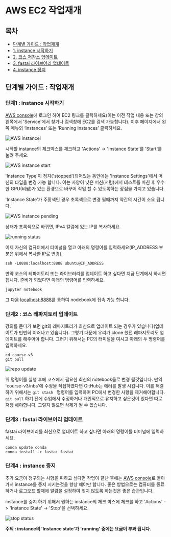 ﻿# AWS EC2 작업재개

## 목차

- [단계별 가이드 : 작업재개](#stepbystep)
-  [1. instance 시작하기](#startinginstance)
-  [2. 코스 저장소 업데이트](#updaterepo)
-  [3. fastai 라이브어리 업데이트](#updatefastai)
-  [4. instance 정지](#stoppinginstance)


## 단계별 가이드 : 작업재개<span id="stepbystep"></span>

### 단계1 : instance 시작하기<span id="startinginstance"></span>
[AWS console](https://aws.amazon.com/console/)에 로그인 하여 EC2 링크를 클릭하세요(이는 이전 작업 내용 또는 창의 왼쪽에서 'Service'에서 찾거나 검색창에 EC2를 검색 가능합니다).  이후 페이지에서 왼쪽 메뉴의 ‘Instances’ 또는 ‘Running Instances’  클릭하세요.

![AWS instancel](https://course.fast.ai/images/aws/instance.png)

시작할 instance의 체크박스를 체크하고 'Actions' -> 'Instance State'를 'Start'를 눌려 주세요.

![AWS instance start](https://course.fast.ai/images/aws/start.png)

'Instance Type'이 정지('stopped')되어있는 동안에는 'Instance Settings'에서 머신의 타입을 변경 가능 합니다. 이는 사양이 낮은 머신(저렴)에서 테스트를 마친 후 우수한 GPU(비쌈)가 있는 환경으로 바꾸어 작업 할 수 있도록하는 장점을 가지고 있습니다.

'Instance State'가 주황색인 경우 초록색으로 변경 될때까지 약간의 시간이 소요 됩니다.

![AWS instance pending](https://course.fast.ai/images/aws/pending.png)


상태가 초록색으로 바뀌면, IPv4 칼럼에 있는 IP를 복사하세요.

![running status](https://course.fast.ai/images/aws/pubdns.png)

이제 자신의 컴퓨터에서 터미널을 열고 아래의 명령어를 입력하세요(IP_ADDRESS 부분은 위에서 복사한 IP로 변경).
```
ssh -L8888:localhost:8888 ubuntu@IP_ADDRESS
```
만약 코스의 레파지토리 또는 라이브러리를 업데이트 하고 싶다면 지금 단계에서 하시면 됩니다. 준비가 되었다면 아래의 명령어를 입력하세요. 
```
jupyter notebook
```
그 다음 [localhost:8888](http://localhost:8888/)를 통하여 nodebook에 접속 가능 합니다.

### 단계2 : 코스 레파지토리 업데이트<span id="updaterepo"></span>
강의를 듣다가 보면 git의 레파지토리가 최신으로 업데이트 되는 경우가 있습니다(업데이트가 빈번히 이러나고 있습니다). 그렇기 때문에 우리가 clone 했던 레파지토리도 업데이트를 해주어야 합니다. 그러기 위해서는 PC의 터미널을 여시고 아래의 두 명령어를 입력하세요.
 ```
cd course-v3
git pull
```

![repo update](https://course.fast.ai/images/gradient/update.png)

위 명령어를 실행 후에 코스에서 필요한 최신의 notebook들로 변경 될것입니다. 만약 'course-v3/nbs'에 수정을 직접하였다면 GitHub는 에러를 발생 시킵니다. 이를 해결하기 위해서는 ``git stash `` 명령어를 입력하여 PC에서 변경한 사항을 제거해야합니다. `` git pull`` 하기 전에 수업에서 수정하거나 개인적으로 유지하고 싶은것이 있다면 따로 저장 해야합니다. 그렇지 않으면 삭제가 될 수 있습니다. 

### 단계3 : fastai 라이브어리 업데이트<span id="updatefastai"></span>
fastai 라이브어리를 최신으로 업데이트 하고 싶다면 아래의 명령어를 터미널에 입력하세요.
```
conda update conda
conda install -c fastai fastai
```



### 단계4 : instance 중지<span id="stoppinginstance"></span>

추가 요금이 청구되는 사항을 피하고 싶다면 작업이 끝난 후에는 [AWS console](https://us-west-2.console.aws.amazon.com/ec2)로 돌아가서 instance를 중지 시키는것을 항상 해야만 합니다.  좋은 방법으로는 컴퓨터를 종료하거나 로그오프 할때에 알람을 설정하여 잊지 않도록 하는것은 좋은 습관입니다.

instance를 중지 하기 위해서 원하는 instance의 체크 박스에 체크를 하고 'Actions' -> 'Instance State' -> 'Stop'을 선택하세요. 

![stop status](https://course.fast.ai/images/aws/stop.png)

**주의 : instance의 'Instance state'가 'running' 중에는 요금이 부과 됩니다.**
